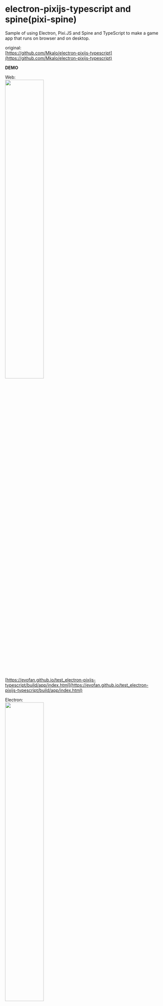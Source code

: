 # electron-pixijs-typescript and spine(pixi-spine)
Sample of using Electron, Pixi.JS and Spine and TypeScript to make a game app that runs on browser and on desktop.  

original:  
[https://github.com/Mkalo/electron-pixijs-typescript](https://github.com/Mkalo/electron-pixijs-typescript)  

**DEMO**  
   
   
Web:  
<img src="https://evofan.github.io/test_electron-pixijs-typescript/screenshot/pic_by_browser.jpg" width="50%">   
[https://evofan.github.io/test_electron-pixijs-typescript/build/app/index.html](https://evofan.github.io/test_electron-pixijs-typescript/build/app/index.html)  

Electron:  
<img src="https://evofan.github.io/test_electron-pixijs-typescript/screenshot/pic_by_electron.jpg" width="50%">   

Installer: Releases / latest  
<img src="https://evofan.github.io/test_electron-pixijs-typescript/screenshot/pic_exec.jpg" width="50%"> <img src="https://evofan.github.io/test_electron-pixijs-typescript/screenshot/pic_inst1.jpg" width="25%">      

**Usage**  
```
npm install
npm run build
npm start
```
You can also build your app to work on a web browser using.  
`npm run web`  

Make Installer(for Windows)  
`electron-builder --win --x64`  

　  
reference  

**PixiJS Examples Pixie**  
[https://pixijs.io/examples/#/plugin-spine/pixie.js](https://pixijs.io/examples/#/plugin-spine/pixie.js)  
Uses background material and script, fairy is unused for spine ver 3.7.  

**Example: Alien**  
[http://ja.esotericsoftware.com/spine-examples-alien](http://ja.esotericsoftware.com/spine-examples-alien)  
Because spine ver 3.8 or higher is required.  

or use other branch.  
>PixiJS Spine plugin supports only format for Spine 3.8. Your model has version 3.3.07.  
>Please look in pixi-spine repository README for another branch.  

**electron 5.0.0 “Uncaught ReferenceError: require is not defined”**  
[https://stackoverflow.com/questions/55093700/electron-5-0-0-uncaught-referenceerror-require-is-not-defined](https://stackoverflow.com/questions/55093700/electron-5-0-0-uncaught-referenceerror-require-is-not-defined)  
>nodeIntegration: true

**ReferenceError: PIXI is not defined · Issue #47 · pixijs/pixi-projection**  
[https://github.com/pixijs/pixi-projection/issues/47](https://github.com/pixijs/pixi-projection/issues/47)  

**pixijs/pixi-spine**  
[https://github.com/pixijs/pixi-spine](https://github.com/pixijs/pixi-spine)  
>Basic Example  

**Creating a desktop application from scratch with Electron and building / releasing it using electron-builder.**  
(Electronで1からデスクトップアプリを作り、electron-builderを使ってビルド・リリースするまで - Qiita)  
[https://qiita.com/saki-engineering/items/203892838e15b3dbd300](https://qiita.com/saki-engineering/items/203892838e15b3dbd300)  

**Electron | Build cross-platform desktop apps with JavaScript, HTML, and CSS.**  
[https://www.electronjs.org/](https://www.electronjs.org/)  

【Uncaught ReferenceError: require is not defined】  
**Electron 12.0.0 'Require' is not defined #463 electron/electron-quick-start**  
[https://github.com/electron/electron-quick-start/issues/463](https://github.com/electron/electron-quick-start/issues/463)  
>webPreferences: {
>	nodeIntegration: true,
>	contextIsolation: false
>}

【Uncaught Error: Cannot find module】  
**electron-builderで「Error: Cannot find module 」が出る場合について | Sysrigar**  
[https://sysrigar.com/2019/11/23/electron-builder%E3%81%A7%E3%80%8Cerror-cannot-find-module-%E3%80%8D%E3%81%8C%E5%87%BA%E3%82%8B%E5%A0%B4%E5%90%88%E3%81%AB%E3%81%A4%E3%81%84/](https://sysrigar.com/2019/11/23/electron-builder%E3%81%A7%E3%80%8Cerror-cannot-find-module-%E3%80%8D%E3%81%8C%E5%87%BA%E3%82%8B%E5%A0%B4%E5%90%88%E3%81%AB%E3%81%A4%E3%81%84/)  
>本件エラーは electron-builder の導入先への指定がおかしいため生じていました。  

npm i -D electron-builderを追加  

**electornで作成した実行ファイル(app/exe)を実行すると「Error: Cannot find module ～」が発生 | Tech Memo**  
[https://tech.shiroshika.com/electorn-error-cannot-find-module/](https://tech.shiroshika.com/electorn-error-cannot-find-module/)  
>package.jsonの「dependencies」にパッケージの記載がない   

dependenciesにエラーが出たモジュールを追加  
